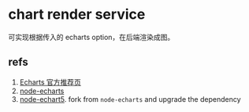# chart render service

可实现根据传入的 echarts option，在后端渲染成图。

## refs

1. [Echarts 官方推荐页](https://echarts.apache.org/zh/tutorial.html#服务端渲染)
2. [node-echarts](https://github.com/hellosean1025/node-echarts)
3. [node-echart5](https://www.npmjs.com/package/node-echart5). fork from `node-echarts` and upgrade the dependency
